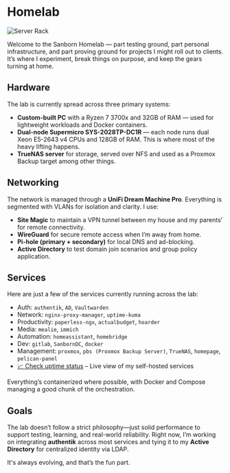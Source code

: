 # Homelab

![Server Rack](/img/serverrack.jpeg)

Welcome to the Sanborn Homelab — part testing ground, part personal infrastructure, and part proving ground for projects I might roll out to clients. It’s where I experiment, break things on purpose, and keep the gears turning at home.

## Hardware

The lab is currently spread across three primary systems:

- **Custom-built PC** with a Ryzen 7 3700x and 32GB of RAM — used for lightweight workloads and Docker containers.
- **Dual-node Supermicro SYS-2028TP-DC1R** — each node runs dual Xeon E5-2643 v4 CPUs and 128GB of RAM. This is where most of the heavy lifting happens.
- **TrueNAS server** for storage, served over NFS and used as a Proxmox Backup target among other things.

## Networking

The network is managed through a **UniFi Dream Machine Pro**. Everything is segmented with VLANs for isolation and clarity. I use:

- **Site Magic** to maintain a VPN tunnel between my house and my parents’ for remote connectivity.
- **WireGuard** for secure remote access when I’m away from home.
- **Pi-hole (primary + secondary)** for local DNS and ad-blocking.
- **Active Directory** to test domain join scenarios and group policy application.

## Services

Here are just a few of the services currently running across the lab:

- Auth: `authentik`, `AD`, `Vaultwarden`
- Network: `nginx-proxy-manager`, `uptime-kuma`
- Productivity: `paperless-ngx`, `actualbudget`, `hoarder`
- Media: `mealie`, `immich`
- Automation: `homeassistant`, `homebridge`
- Dev: `gitlab`, `SanbornDC`, `docker`
- Management: `proxmox`, `pbs (Proxmox Backup Server)`, `TrueNAS`, `homepage`, `pelican-panel`
- [📈 Check uptime status](https://uptime.sanborn.family/status/home) – Live view of my self-hosted services

Everything’s containerized where possible, with Docker and Compose managing a good chunk of the orchestration.

## Goals

The lab doesn’t follow a strict philosophy—just solid performance to support testing, learning, and real-world reliability. Right now, I’m working on integrating **authentik** across most services and tying it to my **Active Directory** for centralized identity via LDAP.

It's always evolving, and that’s the fun part.
